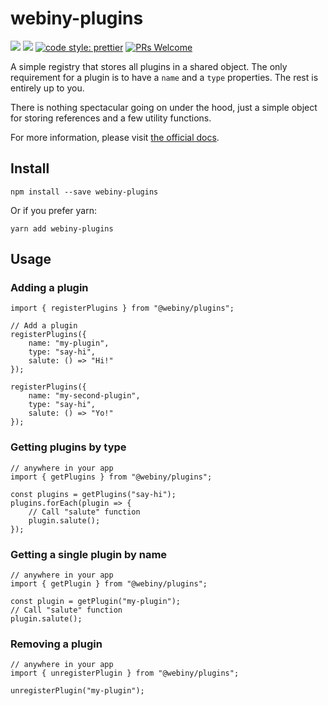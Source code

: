 # webiny-plugins
[![](https://img.shields.io/npm/dw/webiny-plugins.svg)](https://www.npmjs.com/package/webiny-plugins) 
[![](https://img.shields.io/npm/v/webiny-plugins.svg)](https://www.npmjs.com/package/webiny-plugins)
[![code style: prettier](https://img.shields.io/badge/code_style-prettier-ff69b4.svg?style=flat-square)](https://github.com/prettier/prettier)
[![PRs Welcome](https://img.shields.io/badge/PRs-welcome-brightgreen.svg?style=flat-square)](http://makeapullrequest.com)

A simple registry that stores all plugins in a shared object.
The only requirement for a plugin is to have a `name` and a `type` properties. 
The rest is entirely up to you.

There is nothing spectacular going on under the hood, just a simple 
object for storing references and a few utility functions.

For more information, please visit [the official docs](https://docs.webiny.com/docs/developer-tutorials/plugins-crash-course).
  
## Install
```
npm install --save webiny-plugins
```

Or if you prefer yarn: 
```
yarn add webiny-plugins
```

## Usage

### Adding a plugin
```
import { registerPlugins } from "@webiny/plugins";

// Add a plugin
registerPlugins({
    name: "my-plugin",
    type: "say-hi",
    salute: () => "Hi!"
});

registerPlugins({
    name: "my-second-plugin",
    type: "say-hi",
    salute: () => "Yo!"
});
```

### Getting plugins by type
```
// anywhere in your app
import { getPlugins } from "@webiny/plugins";

const plugins = getPlugins("say-hi");
plugins.forEach(plugin => {
    // Call "salute" function
    plugin.salute();
});
```

### Getting a single plugin by name
```
// anywhere in your app
import { getPlugin } from "@webiny/plugins";

const plugin = getPlugin("my-plugin");
// Call "salute" function
plugin.salute();
```

### Removing a plugin
```
// anywhere in your app
import { unregisterPlugin } from "@webiny/plugins";

unregisterPlugin("my-plugin");
```
